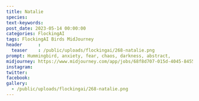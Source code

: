 ```yaml
---
title: Natalie
species: 
text-keywords: 
post_date: 2023-05-14 00:00:00
categories: FlockingAI
tags: FlockingAI Birds MidJourney 
header      :
  teaser    : /public/uploads/flockingai/268-natalie.png
prompt: Hummingbird, anxiety, fear, chaos, darkness, abstract,
midjourney: https://www.midjourney.com/app/jobs/68f8d707-015d-4045-8455-c1ebdb1da8f0
instagram: 
twitter: 
facebook: 
gallery: 
  - /public/uploads/flockingai/268-natalie.png
---
```


